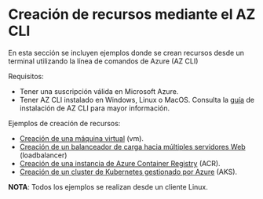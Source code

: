 # Creación de recursos mediante el AZ CLI

En esta sección se incluyen ejemplos donde se crean recursos desde un terminal utilizando la línea de comandos de Azure (AZ CLI)

Requisitos:

* Tener una suscripción válida en Microsoft Azure.
* Tener AZ CLI instalado en Windows, Linux o MacOS. Consulta la [guía](https://learn.microsoft.com/en-us/cli/azure/install-azure-cli) de instalación de AZ CLI para mayor información.

Ejemplos de creación de recursos:

* [Creación de una máquina virtual](./vm.md) (vm).
* [Creación de un balanceador de carga hacia múltiples servidores Web](./loadbalancer.md) (loadbalancer)
* [Creación de una instancia de Azure Container Registry](./acr.md) (ACR).
* [Creación de un cluster de Kubernetes gestionado por Azure](./aks.md) (AKS).

**NOTA**: Todos los ejemplos se realizan desde un cliente Linux.
